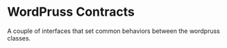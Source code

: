 # WordPruss Contracts
A couple of interfaces that set common behaviors between the wordpruss classes.

